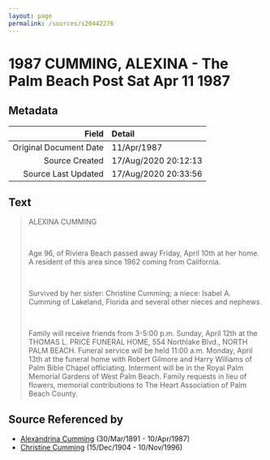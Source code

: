 ```yaml
---
layout: page
permalink: /sources/s20442276
---
```


# 1987 CUMMING, ALEXINA - The Palm Beach Post Sat Apr 11 1987

## Metadata
Field | Detail
---:|:---
Original Document Date | 11/Apr/1987
Source Created | 17/Aug/2020 20:12:13
Source Last Updated | 17/Aug/2020 20:33:56

## Text

> ALEXINA CUMMING
>
> <br/>
>
> Age 96, of Riviera Beach passed away Friday, April 10th at her home. A resident of this area since 1962 coming from California.
>
> <br/>
>
> Survived by her sister: Christine Cumming; a niece: Isabel A. Cumming of Lakeland, Florida and several other nieces and nephews.
>
> <br/>
>
> Family will receive friends from 3-5:00 p.m. Sunday, April 12th at the THOMAS L. PRICE FUNERAL HOME, 554 Northlake Blvd., NORTH PALM BEACH. Funeral service will be held 11:00 a.m. Monday, April 13th at the funeral home with Robert Gilmore and Harry Williams of Palm Bible Chapel officiating. Interment will be in the Royal Palm Memorial Gardens of West Palm Beach. Family requests in lieu of flowers, memorial contributions to The Heart Association of Palm Beach County.
>

## Source Referenced by

* [Alexandrina Cumming](../people/@57186713@-alexandrina-cumming-b1891-3-30-d1987-4-10.md) (30/Mar/1891 - 10/Apr/1987)
* [Christine Cumming](../people/@24328630@-christine-cumming-b1904-12-15-d1996-11-10.md) (15/Dec/1904 - 10/Nov/1996)
